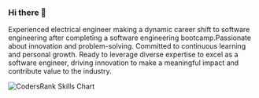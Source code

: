 ### Hi there 👋

Experienced electrical engineer making a dynamic career shift to software engineering after completing a software engineering bootcamp.Passionate about innovation and problem-solving. Committed to continuous learning and personal growth. Ready to leverage diverse expertise to excel as a software engineer, driving innovation to make a meaningful impact and contribute value to the industry.

![CodersRank Skills Chart](https://cr-skills-chart-widget.azurewebsites.net/api/api?username=nikhilmahashabde&skills=JavaScript,Python,TypeScript,C%23,C,HTML,Java,SCSS,CSS,C%2B%2B)



<!--
**NikhilMahashabde/NikhilMahashabde** is a ✨ _special_ ✨ repository because its `README.md` (this file) appears on your GitHub profile.

